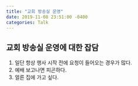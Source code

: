 ```yaml
---
title: "교회 방송실 운영"
date: 2019-11-08 23:51:00 -0400
categories: Talk
---
```

## 교회 방송실 운영에 대한 잡담
1. 일단 항상 행사 시작 전에 요청이 들어오는 경우가 많다.
2. 예배 보고나면 피곤하다.
3. 얼른 집에 가고 싶다.

